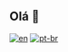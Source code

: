 ## Olá 👋
[![en](https://img.shields.io/badge/lang-en-red.svg)](https://github.com/Leobiolcati/Leobiolcati/blob/master/README.md)
[![pt-br](https://img.shields.io/badge/lang-pt--br-green.svg)](https://github.com/Leobiolcati/Leobiolcati/blob/master/README.pt-br.md)
